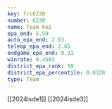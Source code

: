 ```yaml
---
key: frc6230
number: 6230
name: Team Koi
epa_end: 5.59
auto_epa_end: 2.63
teleop_epa_end: 2.65
endgame_epa_end: 0.31
winrate: 0.4583
district_epa_rank: 59
district_epa_percentile: 0.0328
type: Team
---
```

[[2024isde1]]
[[2024isde3]]
